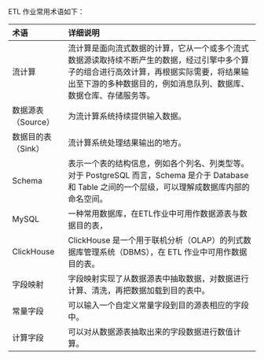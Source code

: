 ETL 作业常用术语如下：

| 术语               | 详细说明                                                     |
| :----------------- | :----------------------------------------------------------- |
| 流计算             | 流计算是面向流式数据的计算，它从一个或多个流式数据源读取持续不断产生的数据，经过引擎中多个算子的组合进行高效计算，再根据实际需要，将结果输出至下游的多种数据目的，例如消息队列、数据库、数据仓库、存储服务等。 |
| 数据源表（Source） | 为流计算系统持续提供输入数据。                               |
| 数据目的表（Sink） | 流计算系统处理结果输出的地方。                               |
| Schema             | 表示一个表的结构信息，例如各个列名、列类型等。对于 PostgreSQL 而言，Schema 是介于 Database 和 Table 之间的一个层级，可以理解成数据库内部的命名空间。 |
| MySQL              | 一种常用数据库，在ETL作业中可用作数据源表与数据目的表，      |
| ClickHouse         | ClickHouse 是一个用于联机分析（OLAP）的列式数据库管理系统（DBMS），在 ETL 作业中可用作数据目的表。 |
| 字段映射           | 字段映射实现了从数据源表中抽取数据，对数据进行计算、清洗，再把数据加载到目的表中。 |
| 常量字段           | 可以输入一个自定义常量字段到目的源表相应的字段中。           |
| 计算字段           | 可以对从数据源表抽取出来的字段数据进行数值计算。             |

